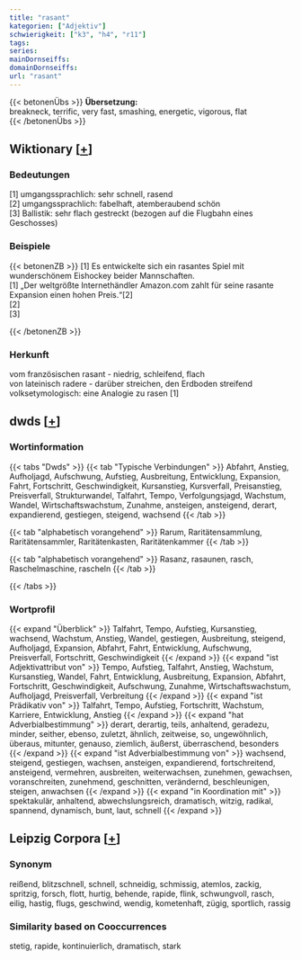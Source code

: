 ```yaml
---
title: "rasant"
kategorien: ["Adjektiv"]
schwierigkeit: ["k3", "h4", "r11"]
tags:
series:
mainDornseiffs:
domainDornseiffs:
url: "rasant"
---
```


{{< betonenÜbs >}}
**Übersetzung:**  
breakneck, terrific, very fast, smashing, energetic, vigorous, flat  
{{< /betonenÜbs >}}

## Wiktionary [[+](https://de.wiktionary.org/wiki/rasant)]

### Bedeutungen
[1] umgangssprachlich: sehr schnell, rasend  
[2] umgangssprachlich: fabelhaft, atemberaubend schön  
[3] Ballistik: sehr flach gestreckt (bezogen auf die Flugbahn eines Geschosses)  

### Beispiele
{{< betonenZB >}}
[1] Es entwickelte sich ein rasantes Spiel mit wunderschönem Eishockey beider Mannschaften.  
[1] „Der weltgrößte Internethändler Amazon.com zahlt für seine rasante Expansion einen hohen Preis.“[2]  
[2]  
[3]  

{{< /betonenZB >}}
### Herkunft
vom französischen rasant - niedrig, schleifend, flach  
von lateinisch radere - darüber streichen, den Erdboden streifend  
volksetymologisch: eine Analogie zu rasen [1]  



## dwds [[+](https://www.dwds.de/wb/rasant)]

### Wortinformation
{{< tabs "Dwds" >}}
{{< tab "Typische Verbindungen" >}}
Abfahrt, Anstieg, Aufholjagd, Aufschwung, Aufstieg, Ausbreitung, Entwicklung, Expansion, Fahrt, Fortschritt, Geschwindigkeit, Kursanstieg, Kursverfall, Preisanstieg, Preisverfall, Strukturwandel, Talfahrt, Tempo, Verfolgungsjagd, Wachstum, Wandel, Wirtschaftswachstum, Zunahme, ansteigen, ansteigend, derart, expandierend, gestiegen, steigend, wachsend
{{< /tab >}}

{{< tab "alphabetisch vorangehend" >}}
Rarum, Raritätensammlung, Raritätensammler, Raritätenkasten, Raritätenkammer
{{< /tab >}}

{{< tab "alphabetisch vorangehend" >}}
Rasanz, rasaunen, rasch, Raschelmaschine, rascheln
{{< /tab >}}

{{< /tabs >}}

### Wortprofil
{{< expand "Überblick" >}} Talfahrt, Tempo, Aufstieg, Kursanstieg, wachsend, Wachstum, Anstieg, Wandel, gestiegen, Ausbreitung, steigend, Aufholjagd, Expansion, Abfahrt, Fahrt, Entwicklung, Aufschwung, Preisverfall, Fortschritt, Geschwindigkeit {{< /expand >}}
{{< expand "ist Adjektivattribut von" >}} Tempo, Aufstieg, Talfahrt, Anstieg, Wachstum, Kursanstieg, Wandel, Fahrt, Entwicklung, Ausbreitung, Expansion, Abfahrt, Fortschritt, Geschwindigkeit, Aufschwung, Zunahme, Wirtschaftswachstum, Aufholjagd, Preisverfall, Verbreitung {{< /expand >}}
{{< expand "ist Prädikativ von" >}} Talfahrt, Tempo, Aufstieg, Fortschritt, Wachstum, Karriere, Entwicklung, Anstieg {{< /expand >}}
{{< expand "hat Adverbialbestimmung" >}} derart, derartig, teils, anhaltend, geradezu, minder, seither, ebenso, zuletzt, ähnlich, zeitweise, so, ungewöhnlich, überaus, mitunter, genauso, ziemlich, äußerst, überraschend, besonders {{< /expand >}}
{{< expand "ist Adverbialbestimmung von" >}} wachsend, steigend, gestiegen, wachsen, ansteigen, expandierend, fortschreitend, ansteigend, vermehren, ausbreiten, weiterwachsen, zunehmen, gewachsen, voranschreiten, zunehmend, geschnitten, verändernd, beschleunigen, steigen, anwachsen {{< /expand >}}
{{< expand "in Koordination mit" >}} spektakulär, anhaltend, abwechslungsreich, dramatisch, witzig, radikal, spannend, dynamisch, bunt, laut, schnell {{< /expand >}}

## Leipzig Corpora [[+](https://corpora.uni-leipzig.de/en/res?word=rasant&corpusId=deu_newscrawl-public_2018)]


### Synonym
reißend, blitzschnell, schnell, schneidig, schmissig, atemlos, zackig, spritzig, forsch, flott, hurtig, behende, rapide, flink, schwungvoll, rasch, eilig, hastig, flugs, geschwind, wendig, kometenhaft, zügig, sportlich, rassig


### Similarity based on Cooccurrences
stetig, rapide, kontinuierlich, dramatisch, stark

